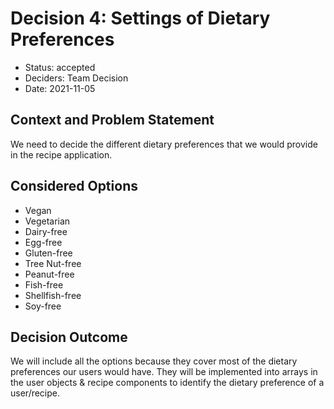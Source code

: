 # Decision 4: Settings of Dietary Preferences

* Status: accepted
* Deciders: Team Decision
* Date: 2021-11-05

## Context and Problem Statement

We need to decide the different dietary preferences that we would provide in the recipe application.

## Considered Options

* Vegan
* Vegetarian
* Dairy-free
* Egg-free
* Gluten-free
* Tree Nut-free
* Peanut-free
* Fish-free
* Shellfish-free
* Soy-free

## Decision Outcome

We will include all the options because they cover most of the dietary preferences our users would have. They will be implemented into arrays in the user objects & recipe components to identify the dietary preference of a user/recipe.
